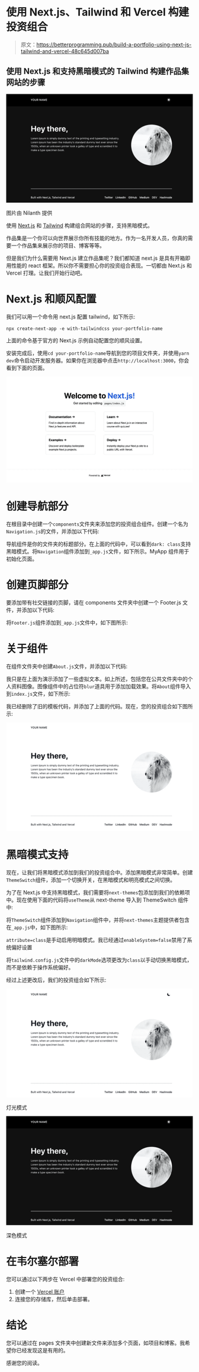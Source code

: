 # 使用 Next.js、Tailwind 和 Vercel 构建投资组合

> 原文：<https://betterprogramming.pub/build-a-portfolio-using-next-js-tailwind-and-vercel-48c645d007ba>

## 使用 Next.js 和支持黑暗模式的 Tailwind 构建作品集网站的步骤

![](img/ccadbc6f0f053621f9c11410d46b5396.png)

图片由 Nilanth 提供

使用 [Next.js](https://nextjs.org/) 和 [Tailwind](https://tailwindcss.com/) 构建组合网站的步骤，支持黑暗模式。

作品集是一个你可以向世界展示你所有技能的地方。作为一名开发人员，你真的需要一个作品集来展示你的项目、博客等等。

但是我们为什么需要用 Next.js 建立作品集呢？我们都知道 next.js 是具有开箱即用性能的 react 框架。所以你不需要担心你的投资组合表现。一切都由 Next.js 和 Vercel 打理。让我们开始行动吧。

# Next.js 和顺风配置

我们可以用一个命令用 next.js 配置 tailwind，如下所示:

```
npx create-next-app -e with-tailwindcss your-portfolio-name
```

上面的命令基于官方的 Next.js 示例自动配置您的顺风设置。

安装完成后，使用`cd your-portfolio-name`导航到您的项目文件夹，并使用`yarn dev`命令启动开发服务器。如果你在浏览器中点击`http://localhost:3000`，你会看到下面的页面。

![](img/acf3b065cfc0083898ed5fed0694ca1f.png)

# 创建导航部分

在根目录中创建一个`components`文件夹来添加您的投资组合组件。创建一个名为`Navigation.js`的文件，并添加以下代码:

导航组件是你的文件夹的标题部分。在上面的代码中，可以看到`dark: class`支持黑暗模式。将`Navigation`组件添加到`_app.js`文件，如下所示。MyApp 组件用于初始化页面。

# 创建页脚部分

要添加带有社交链接的页脚，请在 components 文件夹中创建一个 Footer.js 文件，并添加以下代码:

将`Footer.js`组件添加到`_app.js`文件中，如下图所示:

# 关于组件

在组件文件夹中创建`About.js`文件，并添加以下代码:

我只是在上面为演示添加了一些虚拟文本。如上所述，包括您在公共文件夹中的个人资料图像。图像组件中的占位符`blur`道具用于添加加载效果。将`About`组件导入到`index.js`文件，如下所示:

我已经删除了旧的模板代码，并添加了上面的代码。现在，您的投资组合如下图所示:

![](img/ba9733d4c4c9649bfdfc275084e332f9.png)

# 黑暗模式支持

现在，让我们将黑暗模式添加到我们的投资组合中。添加黑暗模式非常简单。创建`ThemeSwitch`组件，添加一个切换开关，在黑暗模式和明亮模式之间切换。

为了在 Next.js 中支持黑暗模式，我们需要将`next-themes`包添加到我们的依赖项中。现在使用下面的代码将`useTheme`从 next-theme 导入到 ThemeSwitch 组件中:

将`ThemeSwitch`组件添加到`Navigation`组件中，并将`next-themes`主题提供者包含在`_app.js`中，如下图所示:

`attribute=class`是手动启用明暗模式。我已经通过`enableSystem=false`禁用了系统偏好设置

将`tailwind.config.js`文件中的`darkMode`选项更改为`class`以手动切换黑暗模式，而不是依赖于操作系统偏好。

经过上述更改后，我们的投资组合如下所示:

![](img/b87328c807a809cfaf590e67db144c4e.png)

灯光模式

![](img/311a43b1a2d0a2420ccaffb1ad9b9c49.png)

深色模式

# 在韦尔塞尔部署

您可以通过以下两步在 Vercel 中部署您的投资组合:

1.  创建一个 [Vercel 账户](https://vercel.com/signup)
2.  连接您的存储库，然后单击部署。

# **结论**

您可以通过在 pages 文件夹中创建新文件来添加多个页面，如项目和博客。我希望你已经发现这是有用的。

感谢您的阅读。